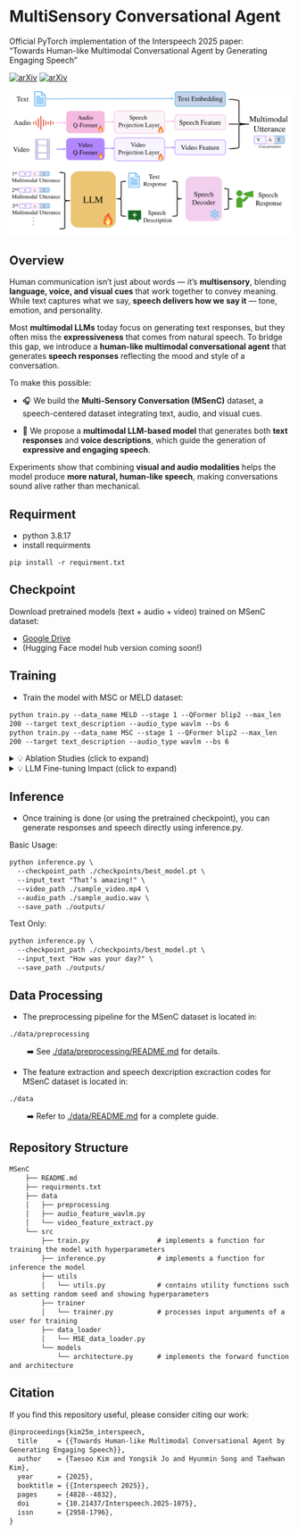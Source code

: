 # MultiSensory Conversational Agent

Official PyTorch implementation of the Interspeech 2025 paper:<br>
“Towards Human-like Multimodal Conversational Agent by Generating Engaging Speech”

[![arXiv](https://img.shields.io/badge/Paper-arXiv.14627-b31b1b.svg)](http://arxiv.org/abs/2509.14627)
[![arXiv](https://img.shields.io/badge/Porject-page-00ff00.svg)](https://kimtaesu24.github.io/)

![MSC_description](./assets/model_arch.png)

## Overview
Human communication isn’t just about words — it’s **multisensory**, blending **language, voice, and visual cues** that work together to convey meaning.
While text captures what we say, **speech delivers how we say it** — tone, emotion, and personality.

Most **multimodal LLMs** today focus on generating text responses, but they often miss the **expressiveness** that comes from natural speech.
To bridge this gap, we introduce a **human-like multimodal conversational agent** that generates **speech responses** reflecting the mood and style of a conversation.

To make this possible:

- 🎧 We build the **Multi-Sensory Conversation (MSenC)** dataset, a speech-centered dataset integrating text, audio, and visual cues.

- 🧠 We propose a **multimodal LLM-based model** that generates both **text responses** and **voice descriptions**, which guide the generation of **expressive and engaging speech**.

Experiments show that combining **visual and audio modalities** helps the model produce **more natural, human-like speech**, making conversations sound alive rather than mechanical.

## Requirment
* python 3.8.17
* install requirments
```
pip install -r requirment.txt
```

## Checkpoint

Download pretrained models (text + audio + video) trained on MSenC dataset:
- [<u>Google Drive</u>](https://drive.google.com/file/d/1KHHxHNNxM_fPSiyGQLMP3g-gU1bp--jS/view?usp=sharing)
- (Hugging Face model hub version coming soon!)

## Training

- Train the model with MSC or MELD dataset:
```
python train.py --data_name MELD --stage 1 --QFormer blip2 --max_len 200 --target text_description --audio_type wavlm --bs 6
python train.py --data_name MSC --stage 1 --QFormer blip2 --max_len 200 --target text_description --audio_type wavlm --bs 6
```

<details> <summary>💡 Ablation Studies (click to expand)</summary>

- Run ablations for different modality combinations:
```
python train.py --data_name MSC --stage 1 --LLM mistral1 --target text_description --max_length 200 --QFormer blip2 --bs 6 --modal text --wandb_name Description-ablation --epoch 10 --save 2
python train.py --data_name MSC --stage 1 --LLM mistral1 --target text_description --max_length 200 --QFormer blip2 --bs 6 --modal text_audio --wandb_name Description-ablation --epoch 10 --save 2
python train.py --data_name MSC --stage 1 --LLM mistral1 --target text_description --max_length 200 --QFormer blip2 --bs 6 --modal text_video --wandb_name Description-ablation --epoch 10 --save 2
```
</details>

<details> <summary>💡 LLM Fine-tuning Impact (click to expand)</summary>
    
- Explore the effect of fine-tuning the language model:
```
python train.py --data_name MSC --stage 1 --LLM mistral1 --LLM_freeze --target text_description --max_length 200 --QFormer blip2 --bs 6 --modal text_audio_video --wandb_name "Audio Latent Generation" --epoch 10 --save 2
```
</details>

## Inference
- Once training is done (or using the pretrained checkpoint), you can generate responses and speech directly using inference.py.

Basic Usage:
```
python inference.py \
  --checkpoint_path ./checkpoints/best_model.pt \
  --input_text "That’s amazing!" \
  --video_path ./sample_video.mp4 \
  --audio_path ./sample_audio.wav \
  --save_path ./outputs/
```

Text Only:
```
python inference.py \
  --checkpoint_path ./checkpoints/best_model.pt \
  --input_text "How was your day?" \
  --save_path ./outputs/
```

## Data Processing
- The preprocessing pipeline for the MSenC dataset is located in:
```
./data/preprocessing
```
&nbsp;&nbsp;&nbsp;&nbsp;&nbsp;&nbsp;&nbsp;&nbsp;➡️ See [./data/preprocessing/README.md](https://github.com/kimtaesu24/MSenC/tree/master/data/preprocessing) for details.


- The feature extraction and speech dexcription excraction codes for MSenC dataset is located in:
```
./data
```
&nbsp;&nbsp;&nbsp;&nbsp;&nbsp;&nbsp;&nbsp;&nbsp;➡️ Refer to [./data/README.md](https://github.com/kimtaesu24/MSenC/tree/master/data/) for a complete guide.


## Repository Structure
```
MSenC
    ├── README.md                       
    ├── requirments.txt
    ├── data
    │   ├── preprocessing
    │   ├── audio_feature_wavlm.py
    │   └── video_feature_extract.py
    └── src         
        ├── train.py                 # implements a function for training the model with hyperparameters
        ├── inference.py             # implements a function for inference the model
        ├── utils
        │   └── utils.py             # contains utility functions such as setting random seed and showing hyperparameters
        ├── trainer
        │   └── trainer.py           # processes input arguments of a user for training
        ├── data_loader
        │   └── MSE_data_loader.py
        └── models                      
            └── architecture.py      # implements the forward function and architecture
```


## Citation
If you find this repository useful, please consider citing our work:
```
@inproceedings{kim25m_interspeech,
  title     = {{Towards Human-like Multimodal Conversational Agent by Generating Engaging Speech}},
  author    = {Taesoo Kim and Yongsik Jo and Hyunmin Song and Taehwan Kim},
  year      = {2025},
  booktitle = {{Interspeech 2025}},
  pages     = {4828--4832},
  doi       = {10.21437/Interspeech.2025-1075},
  issn      = {2958-1796},
}
```




